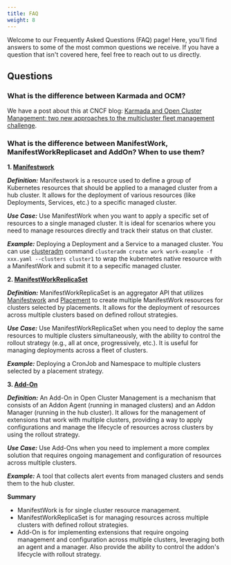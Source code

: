```yaml
---
title: FAQ
weight: 8
---
```


Welcome to our Frequently Asked Questions (FAQ) page! Here, you'll find answers to some of the most common questions we receive. If you have a question that isn't covered here, feel free to reach out to us directly.

## Questions

### What is the difference between Karmada and OCM? ###

We have a post about this at CNCF blog: [Karmada and Open Cluster Management: two new approaches to the multicluster fleet management challenge](https://www.cncf.io/blog/2022/09/26/karmada-and-open-cluster-management-two-new-approaches-to-the-multicluster-fleet-management-challenge/).

### What is the difference between ManifestWork, ManifestWorkReplicaset and AddOn? When to use them? ###

**1. [Manifestwork](../concepts/work-distribution/manifestwork)**

**_Definition:_** Manifestwork is a resource used to define a group of Kubernetes resources that should be applied to a managed cluster from a hub cluster. It allows for the deployment of various resources (like Deployments, Services, etc.) to a specific managed cluster. 

**_Use Case:_** Use ManifestWork when you want to apply a specific set of resources to a single managed cluster. It is ideal for scenarios where you need to manage resources directly and track their status on that cluster.

**_Example:_** Deploying a Deployment and a Service to a managed cluster. You can use [clusteradm](https://github.com/open-cluster-management-io/clusteradm) command `clusteradm create work work-example -f xxx.yaml --clusters cluster1` to wrap the kubernetes native resource with a ManifestWork and submit it to a sepecific managed cluster. 

**2. [ManifestWorkReplicaSet](../concepts/work-distribution/manifestworkreplicaset)**

**_Definition:_** ManifestWorkReplicaSet is an aggregator API that utilizes [Manifestwork](../concepts/work-distribution/manifestwork) and [Placement](../concepts/content-placement/placement) to create multiple ManifestWork resources for clusters selected by placements. It allows for the deployment of resources across multiple clusters based on defined rollout strategies.

**_Use Case:_** Use ManifestWorkReplicaSet when you need to deploy the same resources to multiple clusters simultaneously, with the ability to control the rollout strategy (e.g., all at once, progressively, etc.). It is useful for managing deployments across a fleet of clusters.

**_Example:_** Deploying a CronJob and Namespace to multiple clusters selected by a placement strategy.

**3. [Add-On](../concepts/add-on-extensibility/addon)**

**_Definition:_** An Add-On in Open Cluster Management is a mechanism that consists of an Addon Agent (running in managed clusters) and an Addon Manager (running in the hub cluster). It allows for the management of extensions that work with multiple clusters, providing a way to apply configurations and manage the lifecycle of resources across clusters by using the rollout strategy.

**_Use Case:_** Use Add-Ons when you need to implement a more complex solution that requires ongoing management and configuration of resources across multiple clusters. 

**_Example:_** A tool that collects alert events from managed clusters and sends them to the hub cluster.

**Summary**
- ManifestWork is for single cluster resource management.
- ManifestWorkReplicaSet is for managing resources across multiple clusters with defined rollout strategies.
- Add-On is for implementing extensions that require ongoing management and configuration across multiple clusters, leveraging both an agent and a manager. Also provide the ability to control the addon's lifecycle with rollout strategy.

